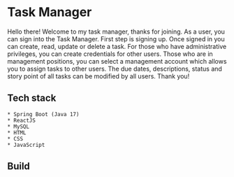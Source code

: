 # Task Manager

Hello there! Welcome to my task manager, thanks for joining. As a user, you can sign into the Task Manager. First step is signing up. Once signed in you can create, read, update or delete a task. For those who have administrative privileges, you can create credentials for other users. Those who are in management positions, you can select a management account which allows you to assign tasks to other users. 
The due dates, descriptions, status and story point of all tasks can be modified by all users.
Thank you! 

## Tech stack
	* Spring Boot (Java 17)
	* ReactJS
	* MySQL
	* HTML
	* CSS 
	* JavaScript
	
## Build
